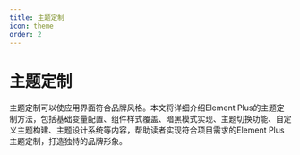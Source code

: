 ```yaml
---
title: 主题定制
icon: theme
order: 2
---
```


# 主题定制

主题定制可以使应用界面符合品牌风格。本文将详细介绍Element Plus的主题定制方法，包括基础变量配置、组件样式覆盖、暗黑模式实现、主题切换功能、自定义主题构建、主题设计系统等内容，帮助读者实现符合项目需求的Element Plus主题定制，打造独特的品牌形象。
